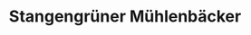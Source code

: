 ---
title: "Stangengrüner Mühlenbäcker"
url: /zwickau/stangengruener-muehlenbaecker/
shop: Bäckerei
---